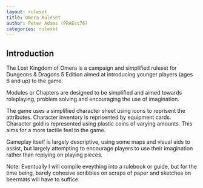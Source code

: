 ```yaml
---
layout: ruleset
title: Omera Ruleset
author: Peter Adams (PRAEst76)
categories: ruleset
---
```

## Introduction

The Lost Kingdom of Omera is a campaign and simplified ruleset for Dungeons & Dragons 5 Edition aimed at introducing younger players (ages 6 and up) to the game.

Modules or Chapters are designed to be simplified and aimed towards roleplaying, problem solving and encouraging the use of imagination.

The game uses a simplified character sheet using icons to reprisent the attributes. Character inventory is reprisented by equipment cards. Character gold is represented using plastic coins of varying amounts. This aims for a more tactile feel to the game.

Gameplay itself is largely descriptive, using some maps and visual aids to assist, but largely attempting to encourage players to use their imagination rather than replying on playing pieces.

Note: Eventually I will compile eveything into a rulebook or guide, but for the time being, barely cohesive scribbles on scraps of paper and sketches on beermats will have to suffice.
